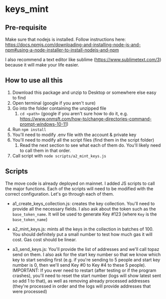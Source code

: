 # keys_mint
## Pre-requisite
Make sure that nodejs is installed. Follow instructions here: https://docs.npmjs.com/downloading-and-installing-node-js-and-npm#using-a-node-installer-to-install-nodejs-and-npm

I also recommend a text editor like sublime (https://www.sublimetext.com/3) because it will make your life easier. 

## How to use all this
1. Download this package and unzip to Desktop or somewhere else easy to find
2. Open terminal (google if you aren't sure)
3. Go into the folder containing the unzipped file
   1. `cd <path>` (google if you aren't sure how to do it, e.g. https://www.onmsft.com/how-to/change-directories-command-prompt-windows-10-11)
4. Run `npm install`
5. You'll need to modify .env file with the account & private key
6. You'll need to modify all the script files (find them in the script folder)
   1. Read the next section to see what each of them do. You'll likely need to call them in that order. 
7. Call script with `node scripts/a2_mint_keys.js`

## Scripts
The move code is already deployed on mainnet. I added JS scripts to call the major functions. Each of the scripts will need to be modified with the correct configuration. Let's go through each of them. 

* a1_create_keys_collection.js: creates the key collection. You'll need to provide all the necessary fields. I also ask about the token such as the `base_token_name`. It will be used to generate Key #123 (where `Key` is the `base_token_name`)

* a2_mint_keys.js: mints all the keys in the collection in batches of 100. You should definitely put a small number to test how much gas it will cost. Gas cost should be linear. 

* a3_send_keys.js: You'll provide the list of addresses and we'll call topaz send on them. I also ask for the start key number so that we know which key to start sending first (e.g. if you're sending to 5 people and start key number is 0, then we'll send Key #0 to Key #4 to these 5 people). IMPORTANT: If you ever need to restart (after testing or if the program crashes), you'll need to reset the start number (logs will show latest sent so add 1 to that), as well as removing already processed addresses (they're processed in order and the logs will provide addresses that were processed)

